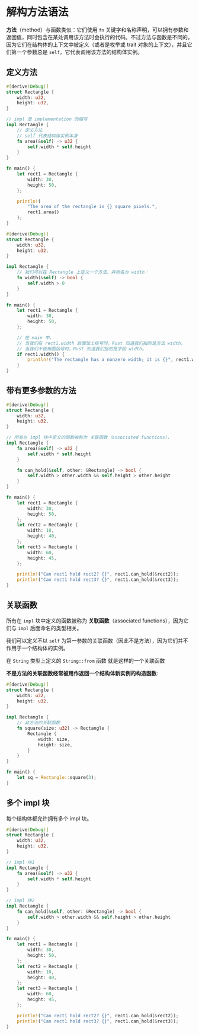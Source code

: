 # 解构方法语法

**方法**（method）与函数类似：它们使用 `fn` 关键字和名称声明，可以拥有参数和返回值，同时包含在某处调用该方法时会执行的代码。不过方法与函数是不同的，因为它们在结构体的上下文中被定义（或者是枚举或 trait 对象的上下文），并且它们第一个参数总是 `self`，它代表调用该方法的结构体实例。

## 定义方法

```rust
#[derive(Debug)]
struct Rectangle {
    width: u32,
    height: u32,
}

// impl 是 implementation 的缩写
impl Rectangle {
    // 定义方法
    // self 代表结构体实例本身
    fn area(&self) -> u32 {
        self.width * self.height
    }
}

fn main() {
    let rect1 = Rectangle {
        width: 30,
        height: 50,
    };

    println!(
        "The area of the rectangle is {} square pixels.",
        rect1.area()
    );
}

```

```rust
#[derive(Debug)]
struct Rectangle {
    width: u32,
    height: u32,
}

impl Rectangle {
    // 我们可以在 Rectangle 上定义一个方法，并命名为 width：
    fn width(&self) -> bool {
        self.width > 0
    }
}

fn main() {
    let rect1 = Rectangle {
        width: 30,
        height: 50,
    };

    // 在 main 中，
    // 当我们在 rect1.width 后面加上括号时。Rust 知道我们指的是方法 width。
    // 当我们不使用圆括号时，Rust 知道我们指的是字段 width。
    if rect1.width() {
        println!("The rectangle has a nonzero width; it is {}", rect1.width);
    }
}
```

## 带有更多参数的方法

```rust
#[derive(Debug)]
struct Rectangle {
    width: u32,
    height: u32,
}

// 所有在 impl 块中定义的函数被称为 关联函数（associated functions），
impl Rectangle {
    fn area(&self) -> u32 {
        self.width * self.height
    }

    fn can_hold(&self, other: &Rectangle) -> bool {
        self.width > other.width && self.height > other.height
    }
}

fn main() {
    let rect1 = Rectangle {
        width: 30,
        height: 50,
    };
    let rect2 = Rectangle {
        width: 10,
        height: 40,
    };
    let rect3 = Rectangle {
        width: 60,
        height: 45,
    };

    println!("Can rect1 hold rect2? {}", rect1.can_hold(&rect2));
    println!("Can rect1 hold rect3? {}", rect1.can_hold(&rect3));
}

```

## 关联函数

所有在 `impl` 块中定义的函数被称为 **关联函数**（associated functions），因为它们与 `impl` 后面命名的类型相关。

我们可以定义不以 `self` 为第一参数的关联函数（因此不是方法），因为它们并不作用于一个结构体的实例。

在 `String` 类型上定义的 `String::from` 函数 就是这样的一个关联函数

**不是方法的关联函数经常被用作返回一个结构体新实例的构造函数**:

```rust
#[derive(Debug)]
struct Rectangle {
    width: u32,
    height: u32,
}

impl Rectangle {
    // 非方法的关联函数
    fn square(size: u32) -> Rectangle {
        Rectangle {
            width: size,
            height: size,
        }
    }
}

fn main() {
    let sq = Rectangle::square(3);
}
```

## 多个 impl 块

每个结构体都允许拥有多个 impl 块。

```rust
#[derive(Debug)]
struct Rectangle {
    width: u32,
    height: u32,
}

// impl 块1
impl Rectangle {
    fn area(&self) -> u32 {
        self.width * self.height
    }
}

// impl 块2
impl Rectangle {
    fn can_hold(&self, other: &Rectangle) -> bool {
        self.width > other.width && self.height > other.height
    }
}

fn main() {
    let rect1 = Rectangle {
        width: 30,
        height: 50,
    };
    let rect2 = Rectangle {
        width: 10,
        height: 40,
    };
    let rect3 = Rectangle {
        width: 60,
        height: 45,
    };

    println!("Can rect1 hold rect2? {}", rect1.can_hold(&rect2));
    println!("Can rect1 hold rect3? {}", rect1.can_hold(&rect3));
}
```
